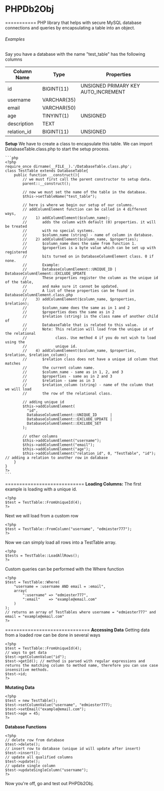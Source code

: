 # PHPDb2Obj
===========
PHP library that helps with secure MySQL database connections and queries by encapsulating a table into an object.

###### Examples
Say you have a database with the name "test_table" has the following columns

Column Name | Type | Properties
----------- | ---- | ----------
id | BIGINT(11) | UNSIGNED PRIMARY KEY AUTO_INCREMENT
username | VARCHAR(35) |
email | VARCHAR(50) |
age | TINYINT(1) | UNSIGNED
description | TEXT |
relation_id | BIGINT(11) | UNSIGNED

**Setup**
We have to create a class to encapsulate this table. We can import
DatabaseTable.class.php to start the setup process.

    ```php
    <?php
    require_once dirname(__FILE__).'/DatabaseTable.class.php';
    class TestTable extends DatabaseTable{
        public function __construct(){
            // we must first call the parent constructor to setup data.
            parent::__construct();

            // now we must set the name of the table in the database.
            $this->setTableName("test_table");

            // here is where we begin our setup of our columns.
            // addColumnElement function can be called in 4 different ways,
            //    1) addColumnElement($column_name);
            //       adds the column with default (0) properties. it will be treated
            //       with no special systems.
            //       $column_name (string) - name of column in database.
            //    2) addColumnElement($column_name, $properties);
            //       $column_name does the same from function 1.
            //       $properties is a byte value which can be set up with registered
            //       bits turned on in DatabaseColumnElement class. 0 if none.
            //       Example:
            //       DatabaseColumnElement::UNIQUE_ID | DatabaseColumnElement::EXCLUDE_UPDATE
            //       These properties register the column as the unique id of the table,
            //       and make sure it cannot be updated.
            //       A list of these properties can be found in DatabaseColumnElement.class.php
            //    3) addColumnElement($column_name, $properties, $relation);
            //       $column_name does the same as in 1 and 2
            //       $properties does the same as in 2
            //       $relation (string) is the class name of another child of
            //       DatabaseTable that is related to this value.
            //       Note: This relation will load from the unique id of the relational
            //             class. Use method 4 if you do not wish to load using the
            //             unique id.
            //    4) addColumnElement($column_name, $properties, $relation, $relation_column);
            //       $relation class does not have a unique id column that matches
            //       the current column name.
            //       $column_name - same as in 1, 2, and 3
            //       $properties - same as in 2 and 3
            //       $relation - same as in 3
            //       $relation_column (string) - name of the column that we will load
            //       the row of the relational class.

            // adding unique id
            $this->addColumnElement(
              "id",
              DatabaseColumnElement::UNIQUE_ID      |
              DatabaseColumnElement::EXCLUDE_UPDATE |
              DatabaseColumnElement::EXCLUDE_SET
            );

            // other columns
            $this->addColumnElement("username");
            $this->addColumnElement("email");
            $this->addColumnElement("age");
            $this->addColumnElement("relation_id", 0, "TestTable", "id"); // adding a relation to another row in database
        }
    }
    ?>
    ```
============================
**Loading Columns:**
The first example is loading with a unique id.

    <?php
    $test = TestTable::FromUniqueId(4);
    ?>
Next we will load from a custom row

    <?php
    $test = TestTable::FromColumn("username", "edmiester777");
    ?>
Now we can simply load all rows into a TestTable array.

    <?php
    $tests = TestTable::LoadAllRows();
    ?>
Custom queries can be performed with the Where function

    <?php
    $test = TestTable::Where(
        "username = :username AND email = :email",
        array(
            ":username" => "edmiester777",
            ":email"    => "example@email.com"
        )
    );
    // returns an array of TestTables where username = "edmiester777" and email = "example@email.com"
    ?>
==============================
**Accessing Data**
Getting data from a loaded row can be done in several ways

    <?php
    $test = TestTable::FromUniqueId(4);
    // ways to get data
    $test->getColumnValue("id");
    $test->getId(); // method is parsed with regular expressions and returns the matching column to method name, therefore you can use case insensitive methods.
    $test->id;
    ?>

**Mutating Data**

    <?php
    $test = new TestTable();
    $test->setColumnValue("username", "edmiester777);
    $test->setEmail("example@email.com");
    $test->age = 45;
    ?>

**Database Functions**

    <?php
    // delete row from database
    $test->delete();
    // insert row to database (unique id will update after insert)
    $test->insert();
    // update all qualified columns
    $test->update();
    // update single column
    $test->updateSingleColumn("username");
    ?>

Now you're off, go and test out PHPDb2Obj.
